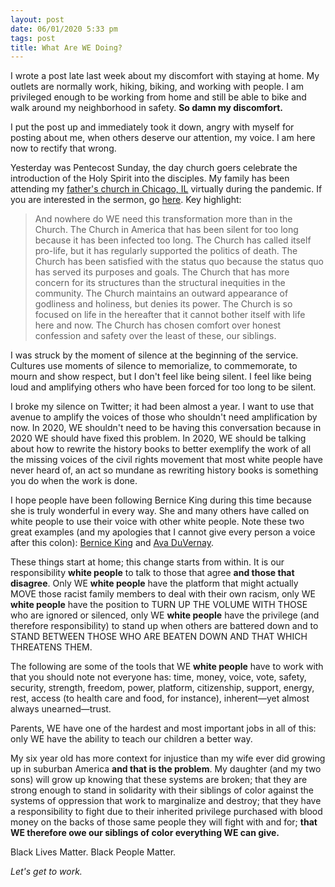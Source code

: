 ```yaml
---
layout: post
date: 06/01/2020 5:33 pm
tags: post
title: What Are WE Doing?
---
```


I wrote a post late last week about my discomfort with staying at home. My outlets are normally work, hiking, biking, and working with people. I am privileged enough to be working from home and still be able to bike and walk around my neighborhood in safety. **So damn my discomfort.**

I put the post up and immediately took it down, angry with myself for posting about me, when others deserve our attention, my voice. I am here now to rectify that wrong.

Yesterday was Pentecost Sunday, the day church goers celebrate the introduction of the Holy Spirit into the disciples. My family has been attending my [father's church in Chicago, IL](http://kimballavenuechurch.org) virtually during the pandemic. If you are interested in the sermon, go [here](https://kimballavenews.wordpress.com/2020/05/31/we-need-pentecost-again/). Key highlight:
> And nowhere do WE need this transformation more than in the Church. The Church in America that has been silent for too long because it has been infected too long. The Church has called itself pro-life, but it has regularly supported the politics of death. The Church has been satisfied with the status quo because the status quo has served its purposes and goals. The Church that has more concern for its structures than the structural inequities in the community. The Church maintains an outward appearance of godliness and holiness, but denies its power. The Church is so focused on life in the hereafter that it cannot bother itself with life here and now. The Church has chosen comfort over honest confession and safety over the least of these, our siblings.

I was struck by the moment of silence at the beginning of the service. Cultures use moments of silence to memorialize, to commemorate, to mourn and show respect, but I don't feel like being silent. I feel like being loud and amplifying others who have been forced for too long to be silent.

I broke my silence on Twitter; it had been almost a year. I want to use that avenue to amplify the voices of those who shouldn't need amplification by now. In 2020, WE shouldn't need to be having this conversation because in 2020 WE should have fixed this problem. In 2020, WE should be talking about how to rewrite the history books to better exemplify the work of all the missing voices of the civil rights movement that most white people have never heard of, an act so mundane as rewriting history books is something you do when the work is done.

I hope people have been following Bernice King during this time because she is truly wonderful in every way. She and many others have called on white people to use their voice with other white people. Note these two great examples (and my apologies that I cannot give every person a voice after this colon): [Bernice King](https://twitter.com/BerniceKing/status/1266383557267611649?s=20) and [Ava DuVernay](https://twitter.com/ava/status/1266948036653015041).

These things start at home; this change starts from within. It is our responsibility **white people** to talk to those that agree **and those that disagree**. Only WE **white people** have the platform that might actually MOVE those racist family members to deal with their own racism, only WE **white people** have the position to TURN UP THE VOLUME WITH THOSE who are ignored or silenced, only WE **white people** have the privilege (and therefore responsibility) to stand up when others are battered down and to STAND BETWEEN THOSE WHO ARE BEATEN DOWN AND THAT WHICH THREATENS THEM.

The following are some of the tools that WE **white people** have to work with that you should note not everyone has: time, money, voice, vote, safety, security, strength, freedom, power, platform, citizenship, support, energy, rest, access (to health care and food, for instance), inherent—yet almost always unearned—trust.

Parents, WE have one of the hardest and most important jobs in all of this: only WE have the ability to teach our children a better way.

My six year old has more context for injustice than my wife ever did growing up in suburban America **and that is the problem**. My daughter (and my two sons) will grow up knowing that these systems are broken; that they are strong enough to stand in solidarity with their siblings of color against the systems of oppression that work to marginalize and destroy; that they have a responsibility to fight due to their inherited privilege purchased with blood money on the backs of those same people they will fight with and for; **that WE therefore owe our siblings of color everything WE can give.**

Black Lives Matter. Black People Matter.

*Let's get to work.*
